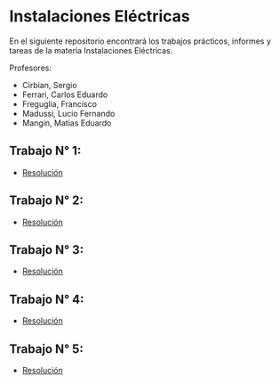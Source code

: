 # Instalaciones Eléctricas

En el siguiente repositorio encontrará los trabajos prácticos, informes y tareas de la materia Instalaciones Eléctricas.

Profesores:
* Cirbian, Sergio
* Ferrari, Carlos Eduardo
* Freguglia, Francisco
* Madussi, Lucio Fernando
* Mangin, Matias Eduardo

## Trabajo N° 1:
- [Resolución]()

## Trabajo N° 2:
- [Resolución]()

## Trabajo N° 3:
- [Resolución]()

## Trabajo N° 4:
- [Resolución]()

## Trabajo N° 5:
- [Resolución]()
